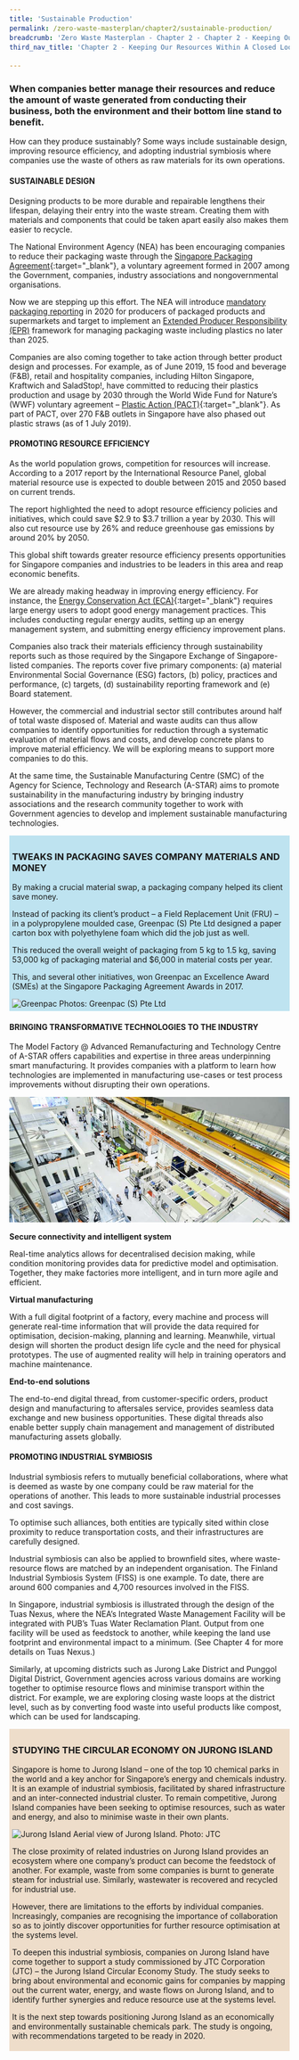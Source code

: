 ```yaml
---
title: 'Sustainable Production'
permalink: /zero-waste-masterplan/chapter2/sustainable-production/
breadcrumb: 'Zero Waste Masterplan - Chapter 2 - Chapter 2 - Keeping Our Resources Within A Closed Loop'
third_nav_title: 'Chapter 2 - Keeping Our Resources Within A Closed Loop'

---
```




### When companies better manage their resources and reduce the amount of waste generated from conducting their business, both the environment and their bottom line stand to benefit.

How can they produce sustainably? Some
ways include sustainable design, improving
resource efficiency, and adopting industrial
symbiosis where companies use the waste
of others as raw materials for its own
operations.

#### SUSTAINABLE DESIGN 

Designing products to be more durable and
repairable lengthens their lifespan, delaying
their entry into the waste stream. Creating
them with materials and components that
could be taken apart easily also makes them
easier to recycle.

The National Environment Agency (NEA)
has been encouraging companies to reduce
their packaging waste through the [Singapore
Packaging Agreement](https://www.nea.gov.sg/programmes-grants/schemes/singapore-packaging-agreement){:target="_blank"}, a voluntary agreement formed in 2007 among the Government,
companies, industry associations and nongovernmental
organisations.

Now we are stepping up this effort. The NEA
will introduce [mandatory packaging reporting](/#/)
in 2020 for producers of packaged products
and supermarkets and target to implement
an [Extended Producer Responsibility (EPR)](/#/)
framework for managing packaging waste
including plastics no later than 2025.

Companies are also coming together to
take action through better product design
and processes. For example, as of June
2019, 15 food and beverage (F&B), retail
and hospitality companies, including Hilton
Singapore, Kraftwich and SaladStop!,
have committed to reducing their plastics
production and usage by 2030 through
the World Wide Fund for Nature’s (WWF)
voluntary agreement – [Plastic Action (PACT)](https://www.wwf.sg/business/pact/){:target="_blank"}.
As part of PACT, over 270 F&B outlets in
Singapore have also phased out plastic
straws (as of 1 July 2019).


#### PROMOTING RESOURCE EFFICIENCY

As the world population grows, competition
for resources will increase. According to a
2017 report by the International Resource
Panel, global material resource use is
expected to double between 2015 and 2050
based on current trends.

The report highlighted the need to adopt resource efficiency policies and initiatives, which could save $2.9 to $3.7 trillion a year by 2030. This will also cut resource use by 26% and reduce greenhouse gas emissions by around 20% by 2050.

This global shift towards greater resource
efficiency presents opportunities for
Singapore companies and industries to
be leaders in this area and reap economic
benefits.

We are already making headway in improving
energy efficiency. For instance, the [Energy
Conservation Act (ECA)](https://www.nea.gov.sg/our-services/climate-change-energy-efficiency/energy-efficiency/industrial-sector/mandatory-energy-management-practices-for-existing-industrial-facilities){:target="_blank"} requires large energy
users to adopt good energy management
practices. This includes conducting
regular energy audits, setting up an energy
management system, and submitting energy
efficiency improvement plans.

Companies also track their materials efficiency
through sustainability reports such as
those required by the Singapore Exchange
of Singapore-listed companies. The reports
cover five primary components: (a) material
Environmental Social Governance (ESG) factors,
(b) policy, practices and performance, (c) targets,
(d) sustainability reporting framework and (e)
Board statement.

However, the commercial and industrial sector
still contributes around half of total waste
disposed of. Material and waste audits can thus
allow companies to identify opportunities for
reduction through a systematic evaluation of
material flows and costs, and develop concrete
plans to improve material efficiency. We will be
exploring means to support more companies to
do this.

At the same time, the Sustainable Manufacturing
Centre (SMC) of the Agency for Science,
Technology and Research (A-STAR) aims to
promote sustainability in the manufacturing
industry by bringing industry associations and
the research community together to work with
Government agencies to develop and implement
sustainable manufacturing technologies.


<div style="background-color: #bee3f0; padding: 5px;">
  
<h3>TWEAKS IN PACKAGING SAVES COMPANY MATERIALS AND MONEY</h3>

<p>By making a crucial material swap, a packaging
company helped its client save money.</p>

<p>Instead of packing its client’s product – a Field
Replacement Unit (FRU) – in a polypropylene
moulded case, Greenpac (S) Pte Ltd designed a
paper carton box with polyethylene foam which
did the job just as well.</p>

<p>This reduced the overall weight of packaging from
5 kg to 1.5 kg, saving 53,000 kg of packaging
material and $6,000 in material costs per year.</p>

<p>This, and several other initiatives, won Greenpac
an Excellence Award (SMEs) at the Singapore
Packaging Agreement Awards in 2017.</p>

<img src="/images/ch2_greenpac.jpg" alt="Greenpac">
<caption>Photos: Greenpac (S) Pte Ltd</caption>

</div>


#### BRINGING TRANSFORMATIVE TECHNOLOGIES TO THE INDUSTRY

The Model Factory @ Advanced
Remanufacturing and Technology Centre
of A-STAR offers capabilities and expertise
in three areas underpinning smart
manufacturing. It provides companies with
a platform to learn how technologies are
implemented in manufacturing use-cases
or test process improvements without
disrupting their own operations.

![Advanced Remanufacturing and Technology Centre](/images/ch2_ARTC.jpg)

**Secure connectivity and intelligent system**

Real-time analytics allows for decentralised
decision making, while condition monitoring
provides data for predictive model and
optimisation. Together, they make factories
more intelligent, and in turn more agile and
efficient.

**Virtual manufacturing**

With a full digital footprint of a factory, every
machine and process will generate real-time
information that will provide the data required
for optimisation, decision-making, planning and
learning. Meanwhile, virtual design will shorten the
product design life cycle and the need for physical
prototypes. The use of augmented reality will help in
training operators and machine maintenance.

**End-to-end solutions**

The end-to-end digital thread, from customer-specific
orders, product design and manufacturing to aftersales
service, provides seamless data exchange
and new business opportunities. These digital
threads also enable better supply chain
management and management of distributed
manufacturing assets globally.


#### PROMOTING INDUSTRIAL SYMBIOSIS

Industrial symbiosis refers to mutually
beneficial collaborations, where what is
deemed as waste by one company could be
raw material for the operations of another.
This leads to more sustainable industrial
processes and cost savings.

To optimise such alliances, both entities are
typically sited within close proximity to reduce
transportation costs, and their infrastructures
are carefully designed.

Industrial symbiosis can also be applied to
brownfield sites, where waste-resource flows
are matched by an independent organisation.
The Finland Industrial Symbiosis System
(FISS) is one example. To date, there are
around 600 companies and 4,700 resources
involved in the FISS.

In Singapore, industrial symbiosis is
illustrated through the design of the Tuas
Nexus, where the NEA’s Integrated Waste
Management Facility will be integrated with
PUB’s Tuas Water Reclamation Plant. Output
from one facility will be used as feedstock to
another, while keeping the land use footprint
and environmental impact to a minimum.
(See Chapter 4 for more details on Tuas
Nexus.)

Similarly, at upcoming districts such as
Jurong Lake District and Punggol Digital
District, Government agencies across various
domains are working together to optimise
resource flows and minimise transport within
the district. For example, we are exploring
closing waste loops at the district level, such
as by converting food waste into useful
products like compost, which can be used
for landscaping.

<div style="background-color: #eeddca; padding: 5px">
  
<h3>STUDYING THE CIRCULAR ECONOMY ON JURONG ISLAND</h3>

<p>Singapore is home to Jurong Island – one
of the top 10 chemical parks in the world
and a key anchor for Singapore’s energy
and chemicals industry. It is an example of
industrial symbiosis, facilitated by shared
infrastructure and an inter-connected
industrial cluster. To remain competitive,
Jurong Island companies have been seeking
to optimise resources, such as water and
energy, and also to minimise waste in their
own plants.</p>

<img src="/images/ch2_jurong_island.jpg" alt="Jurong Island">
<caption>Aerial view of Jurong Island. Photo: JTC</caption>

<p>The close proximity of related industries on
Jurong Island provides an ecosystem where one
company’s product can become the feedstock
of another. For example, waste from some
companies is burnt to generate steam for
industrial use. Similarly, wastewater is recovered
and recycled for industrial use.</p>

<p>However, there are limitations to the efforts by
individual companies. Increasingly, companies
are recognising the importance of collaboration
so as to jointly discover opportunities for further
resource optimisation at the systems level.</p>

<p>To deepen this industrial symbiosis, companies
on Jurong Island have come together to support
a study commissioned by JTC Corporation (JTC)
– the Jurong Island Circular Economy Study. The
study seeks to bring about environmental and
economic gains for companies by mapping out
the current water, energy, and waste flows on
Jurong Island, and to identify further synergies
and reduce resource use at the systems level.</p>

<p>It is the next step towards positioning Jurong
Island as an economically and environmentally
sustainable chemicals park. The study is
ongoing, with recommendations targeted to be
ready in 2020.</p>

</div>
